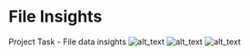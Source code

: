 # File Insights
  Project Task - File data insights
![alt_text](https://github.com/tharakmaddineni17/Data-Source-Insights/blob/main/Home.png)
![alt_text](https://github.com/tharakmaddineni17/Data-Source-Insights/blob/main/Data_Page.png)
![alt_text](https://github.com/tharakmaddineni17/Data-Source-Insights/blob/main/Plot.png)
